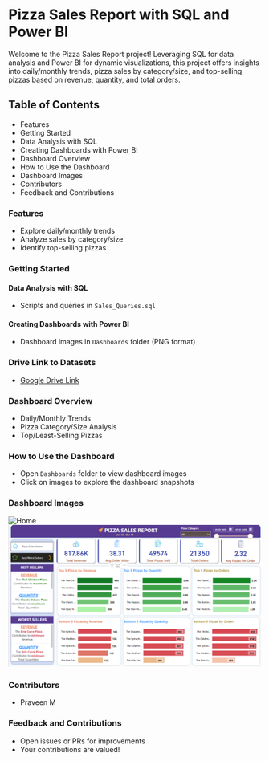 # Pizza Sales Report with SQL and Power BI

Welcome to the Pizza Sales Report project! Leveraging SQL for data analysis and Power BI for dynamic visualizations, this project offers insights into daily/monthly trends, pizza sales by category/size, and top-selling pizzas based on revenue, quantity, and total orders.

## Table of Contents
- Features
- Getting Started
- Data Analysis with SQL
- Creating Dashboards with Power BI
- Dashboard Overview
- How to Use the Dashboard
- Dashboard Images
- Contributors
- Feedback and Contributions

### Features
- Explore daily/monthly trends
- Analyze sales by category/size
- Identify top-selling pizzas

### Getting Started
#### Data Analysis with SQL
- Scripts and queries in `Sales_Queries.sql`
  
#### Creating Dashboards with Power BI
- Dashboard images in `Dashboards` folder (PNG format)

### Drive Link to Datasets
- [Google Drive Link](https://drive.google.com/drive/folders/1q4biuKj2hR4Z1fRzKy0Jhr3ZDkBPlpYY?usp=sharing)
  
### Dashboard Overview
- Daily/Monthly Trends
- Pizza Category/Size Analysis
- Top/Least-Selling Pizzas

### How to Use the Dashboard
- Open `Dashboards` folder to view dashboard images
- Click on images to explore the dashboard snapshots

### Dashboard Images
![Home](Pizza_Sales_Home.png)
![Best and Worst Sellers](Dashboards/Best_and_Worst_Sellers.png)

### Contributors
- Praveen M

### Feedback and Contributions
- Open issues or PRs for improvements
- Your contributions are valued!
